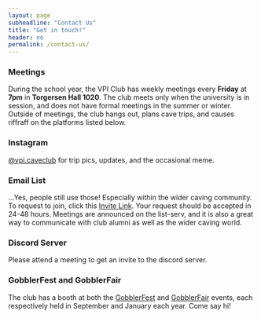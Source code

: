 ```yaml
---
layout: page
subheadline: "Contact Us"
title: "Get in touch!"
header: no
permalink: /contact-us/
---
```


### Meetings
During the school year, the VPI Club has weekly meetings every **Friday** at **7pm** in **Torgersen Hall 1020**. The club meets only when the university is in session, and does not have formal meetings in the summer or winter. Outside of meetings, the club hangs out, plans cave trips, and causes riffraff on the platforms listed below.

### Instagram
[@vpi.caveclub](https://www.instagram.com/vpi.caveclub/?hl=en) for trip pics, updates, and the occasional meme.

### Email List
...Yes, people still use those! Especially within the wider caving community. To request to join, click this [Invite Link](https://groups.google.com/a/vt.edu/d/forum/cave-club-g). Your request should be accepted in 24-48 hours.  Meetings are announced on the list-serv, and it is also a great way to communicate with club alumni as well as the wider caving world.

### Discord Server
Please attend a meeting to get an invite to the discord server.

### GobblerFest and GobblerFair
The club has a booth at both the [GobblerFest](https://campuslife.vt.edu/Student_Orgs/gobblerfest.html) and [GobblerFair](https://campuslife.vt.edu/Student_Orgs/gobblerfest/GobblerFair.html) events, each respectively held in September and January each year. Come say hi!
